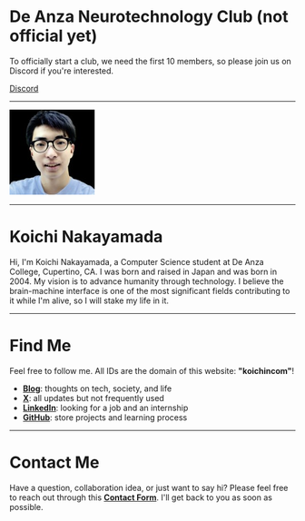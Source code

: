 # De Anza Neurotechnology Club (not official yet)

To officially start a club, we need the first 10 members, so please join us on Discord if you're interested. 

[Discord](https://discord.gg/TF38g4AGtk)

---

![Koichi's Photo](profile150.jpg)

---

# Koichi Nakayamada

Hi, I'm Koichi Nakayamada, a Computer Science student at De Anza College, Cupertino, CA. I was born and raised in Japan and was born in 2004. My vision is to advance humanity through technology. I believe the brain-machine interface is one of the most significant fields contributing to it while I'm alive, so I will stake my life in it.

---

# Find Me

Feel free to follow me. All IDs are the domain of this website: **"koichincom"**!

- [**Blog**](https://medium.com/@koichincom): thoughts on tech, society, and life
- [**X**](https://x.com/koichincom): all updates but not frequently used
- [**LinkedIn**](https://linkedin.com/in/koichincom): looking for a job and an internship
- [**GitHub**](https://github.com/koichincom): store projects and learning process

---

# Contact Me

Have a question, collaboration idea, or just want to say hi? Please feel free to reach out through this [**Contact Form**](https://forms.gle/TTmCVmB7TK8fyH5Z8). I'll get back to you as soon as possible.
